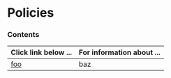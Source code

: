 # Policies

### Contents
| **Click link below ...** | **For information about ...** |
|:---------------------|:-----------------------|
| [foo](practice.md) | baz |